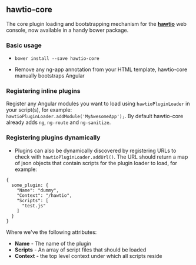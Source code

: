 ## hawtio-core

The core plugin loading and bootstrapping mechanism for the **[hawtio](http://hawt.io)** web console, now available in a handy bower package.

### Basic usage
* `bower install --save hawtio-core`

* Remove any ng-app annotation from your HTML template, hawtio-core manually bootstraps Angular

### Registering inline plugins
Register any Angular modules you want to load using `hawtioPluginLoader` in your script(s), for example:  `hawtioPluginLoader.addModule('MyAwesomeApp');`.  By default hawtio-core already adds `ng`, `ng-route` and `ng-sanitize`.


### Registering plugins dynamically
* Plugins can also be dynamically discovered by registering URLs to check with `hawtioPluginLoader.addUrl()`.  The URL should return a map of json objects that contain scripts for the plugin loader to load, for example:

```
{
  some_plugin: {
    "Name": "dummy",
    "Context": "/hawtio",
    "Scripts": [
      "test.js"
    ]
  }
}
```

Where we've the following attributes:

* **Name** - The name of the plugin
* **Scripts** - An array of script files that should be loaded
* **Context** - the top level context under which all scripts reside

